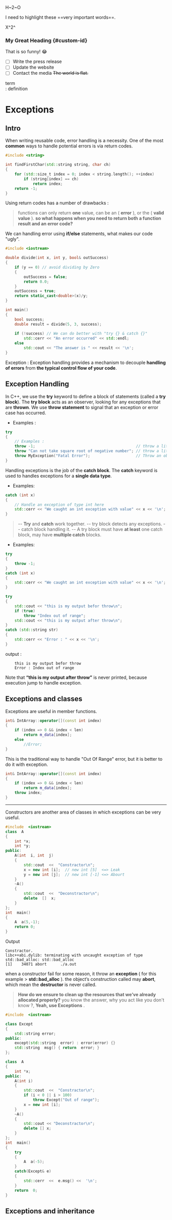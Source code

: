 
H~2~O

I need to highlight these ==very important words==.

X^2^

### My Great Heading {#custom-id}

That is so funny! :joy:

- [ ] Write the press release  
- [ ] Update the website  
- [ ] Contact the media
~~The world is flat.~~

term  
: definition
# Exceptions
## Intro
When writing reusable code, error handling is a necessity.
One of the most **common** ways to handle potential errors is via return codes.

```cpp
#include <string>

int findFirstChar(std::string string, char ch)
{
    for (std::size_t index = 0; index < string.length(); ++index)
        if (string[index] == ch)
            return index;
    return -1;
}
```

Using return codes has a number of drawbacks :
> functions can only return **one** value, can be an ( **error** ), or  the ( **valid value** ).
> **so what happens when you need to return both a function result and an error code?**

We can handling error using **if/else** statements, what makes our code "ugly".
```cpp
#include <iostream>

double divide(int x, int y, bool& outSuccess)
{
    if (y == 0) // avoid dividing by Zero
    {
        outSuccess = false;
        return 0.0;
    }
    outSuccess = true;
    return static_cast<double>(x)/y;
}

int main()
{
    bool success;
    double result = divide(5, 3, success);
    
    if (!success) // We can do better with "try {} & catch {}"
        std::cerr << "An error occurred" << std::endl;
    else
        std::cout << "The answer is " << result << '\n';
}
```
Exception
: Exception handling provides a mechanism to decouple **handling of errors** from **the typical control flow of your code**.

## Exception Handling
In C++, we use the **try** keyword to define a block of statements (called a **try block**).
The **try block** acts as an observer, looking for any exceptions that are **thrown**.
We use **throw statement** to signal that an exception or error case has occurred.

- Examples :
```cpp
try
{
	// Examples :
    throw -1;                                            // throw a literal integer value
	throw "Can not take square root of negative number"; // throw a literal C-style (const char*) string
	throw MyException("Fatal Error");                    // Throw an object of class MyException	
}
```

Handling exceptions is the job of the **catch block**.
The **catch** keyword is used to handles exceptions for a **single data type**.
- Examples:
```cpp
catch (int x)
{
    // Handle an exception of type int here
    std::cerr << "We caught an int exception with value" << x << '\n';
}
```

>-- **Try** and **catch** work together.
>-- try block detects any exceptions.
>-- catch block handling it.
>-- A try block must have **at least** one catch block, may have **multiple catch** blocks.
- Examples:
```cpp
try
{
	throw -1;
}
catch (int x)
{
    std::cerr << "We caught an int exception with value" << x << '\n';
}
```
```cpp
try
{
	std::cout << "this is my output befor throw\n";
	if (true)
		throw "Index out of range";
	std::cout << "this is my output after throw\n";
}
catch (std::string str)
{
    std::cerr << "Error : " << x << '\n';
}
```
output :
```
	this is my output befor throw
	Error : Index out of range
```
Note that **“this is my output after throw”** is never printed, because execution jump to handle exception.

## Exceptions and classes
Exceptions are useful in member functions.
```cpp
int& IntArray::operator[](const int index)
{
	if (index => 0 && index < len)
	    return m_data[index];
    else
	    //Error;
}
```
This is the traditional way to handle "Out Of Range" error, but it is better to do it with exception.
```cpp
int& IntArray::operator[](const int index)
{
    if (index => 0 && index < len)
	    return m_data[index];
    throw index;
}
```
---
Constructors are another area of classes in which exceptions can be very useful.
```cpp
#include  <iostream>
class  A
{
	int *x;
	int *y;
public:
	A(int  i, int  j)
	{
		std::cout  <<  "Constractor\n";
		x = new int [i];  // new int [5]  <=> Leak
		y = new int [j];  // new int [-1] <=> Abourt
	}
	~A()
	{
		std::cout  <<  "Deconstractor\n";
		delete  []  x;
	}
};
int  main()
{
	A  a(5,-1);
	return 0;
}
```
Output
```
Constractor.
libc++abi.dylib: terminating with uncaught exception of type std::bad_alloc: std::bad_alloc
[1]    34071 abort      ./a.out
```
when a constructor fail for some reason, it throw an **exception** ( for this example > **std::bad_alloc** ).
the object’s construction called may **abort**, which mean the **destructor** is never called.
>**How do we ensure to clean up the resources that we’ve already allocated properly?**
>you know the answer, why you act like you don't know ?, **Yeah, use Exceptions** .

```cpp
#include  <iostream>

class Except
{
	std::string error;
public:
	except(std::string  error) : error(error) {}
	std::string  msg() { return  error; }
};

class  A
{
	int *x;
public:
	A(int i)
	{
		std::cout  <<  "Constractor\n";
		if (i < 0 || i > 100)
			throw Except("Out of range");
		x = new int [i];
	}
	~A()
	{
		std::cout << "Deconstractor\n";
		delete [] x;
	}
};
int  main()
{
	try
	{
		A  a(-5);
	}
	catch(Except& e)
	{
		std::cerr  <<  e.msg() <<  '\n';
	}
	return  0;
}
```

## Exceptions and inheritance